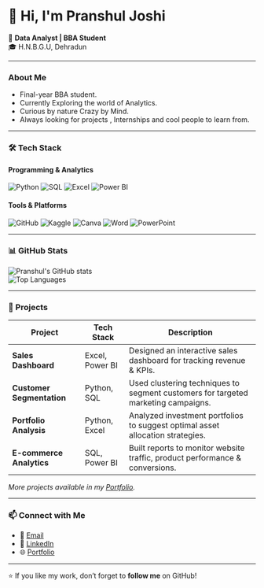 # 👋 Hi, I'm Pranshul Joshi

💼 **Data Analyst | BBA Student**  
🎓 H.N.B.G.U, Dehradun  

---

### About Me
- Final-year BBA student.
- Currently Exploring the world of Analytics.
- Curious by nature Crazy by Mind.
- Always looking for projects , Internships and cool people to learn from.
---

### 🛠️ Tech Stack

#### Programming & Analytics
![Python](https://img.shields.io/badge/-Python-3776AB?style=for-the-badge&logo=python&logoColor=white)
![SQL](https://img.shields.io/badge/-SQL-4479A1?style=for-the-badge&logo=postgresql&logoColor=white)
![Excel](https://img.shields.io/badge/-Excel-217346?style=for-the-badge&logo=microsoft-excel&logoColor=white)
![Power BI](https://img.shields.io/badge/-Power%20BI-F2C811?style=for-the-badge&logo=power-bi&logoColor=black)

#### Tools & Platforms
![GitHub](https://img.shields.io/badge/-GitHub-181717?style=for-the-badge&logo=github&logoColor=white)
![Kaggle](https://img.shields.io/badge/-Kaggle-20BEFF?style=for-the-badge&logo=kaggle&logoColor=white)
![Canva](https://img.shields.io/badge/-Canva-00C4CC?style=for-the-badge&logo=canva&logoColor=white)
![Word](https://img.shields.io/badge/-Word-2B579A?style=for-the-badge&logo=microsoft-word&logoColor=white)
![PowerPoint](https://img.shields.io/badge/-PowerPoint-B7472A?style=for-the-badge&logo=microsoft-powerpoint&logoColor=white)

---

### 📊 GitHub Stats

![Pranshul's GitHub stats](https://github-readme-stats.vercel.app/api?username=pranshuljoshi59&theme=dark&show_icons=true&count_private=true&hide=prs,issues)  
![Top Languages](https://github-readme-stats.vercel.app/api/top-langs/?username=pranshuljoshi59&theme=dark&layout=compact)

---

### 🌟 Projects

| Project | Tech Stack | Description |
|---------|-----------|-------------|
| **Sales Dashboard** | Excel, Power BI | Designed an interactive sales dashboard for tracking revenue & KPIs. |
| **Customer Segmentation** | Python, SQL | Used clustering techniques to segment customers for targeted marketing campaigns. |
| **Portfolio Analysis** | Python, Excel | Analyzed investment portfolios to suggest optimal asset allocation strategies. |
| **E-commerce Analytics** | SQL, Power BI | Built reports to monitor website traffic, product performance & conversions. |

*More projects available in my [Portfolio](https://preview--pranshul-analytics-hub-05.lovable.app/).*

---

### 📫 Connect with Me
- 📧 [Email](mailto:pranshuljoshi59@gmail.com)  
- 💼 [LinkedIn](https://www.linkedin.com/in/pranshul-joshi-492594354)  
- 🌐 [Portfolio](https://preview--pranshul-analytics-hub-05.lovable.app/)  

---

⭐ If you like my work, don’t forget to **follow me** on GitHub!
